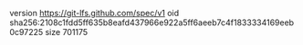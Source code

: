 version https://git-lfs.github.com/spec/v1
oid sha256:2108c1fdd5ff635b8eafd437966e922a5ff6aeeb7c4f1833334169eeb0c97225
size 701175
